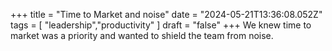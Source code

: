 +++ 
  title = "Time to Market and noise"
  date = "2024-05-21T13:36:08.052Z"
  tags = [ "leadership","productivity" ]
  draft = "false"
+++
We knew time to market was a priority and wanted to shield the team from noise.
  


